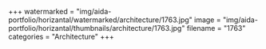 +++
watermarked = "img/aida-portfolio/horizantal/watermarked/architecture/1763.jpg"
image = "img/aida-portfolio/horizantal/thumbnails/architecture/1763.jpg"
filename = "1763"
categories = "Architecture"
+++
